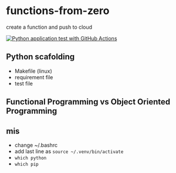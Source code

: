 # functions-from-zero
create a function and push to cloud

[![Python application test with GitHub Actions](https://github.com/aneeshcheriank/functions-from-zero/actions/workflows/makefile.yml/badge.svg)](https://github.com/aneeshcheriank/functions-from-zero/actions/workflows/makefile.yml)

## Python scafolding
- Makefile (linux)
- requirement file
- test file

## Functional Programming vs Object Oriented Programming

## mis
- change ~/.bashrc
- add last line as `source ~/.venv/bin/activate`
- `which python`
- `which pip`
